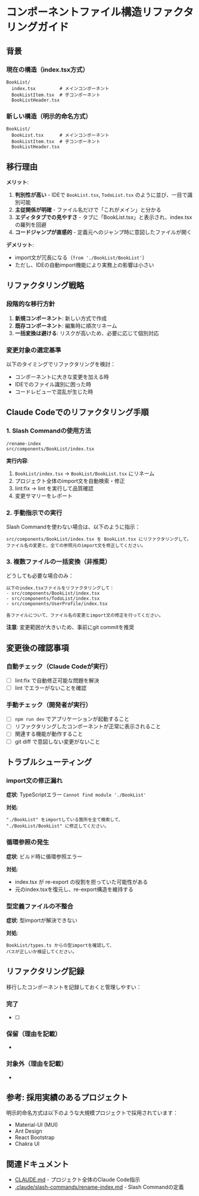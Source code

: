 # コンポーネントファイル構造リファクタリングガイド

## 背景

### 現在の構造（index.tsx方式）
```
BookList/
  index.tsx         # メインコンポーネント
  BookListItem.tsx  # 子コンポーネント
  BookListHeader.tsx
```

### 新しい構造（明示的命名方式）
```
BookList/
  BookList.tsx      # メインコンポーネント
  BookListItem.tsx  # 子コンポーネント
  BookListHeader.tsx
```

## 移行理由

**メリット**:
1. **判別性が高い** - IDEで `BookList.tsx`, `TodoList.tsx` のように並び、一目で識別可能
2. **主従関係が明確** - ファイル名だけで「これがメイン」と分かる
3. **エディタタブでの見やすさ** - タブに「BookList.tsx」と表示され、index.tsxの羅列を回避
4. **コードジャンプが直感的** - 定義元へのジャンプ時に意図したファイルが開く

**デメリット**:
- import文が冗長になる（`from './BookList/BookList'`）
- ただし、IDEの自動import機能により実務上の影響は小さい

## リファクタリング戦略

### 段階的な移行方針

1. **新規コンポーネント**: 新しい方式で作成
2. **既存コンポーネント**: 編集時に順次リネーム
3. **一括変換は避ける**: リスクが高いため、必要に応じて個別対応

### 変更対象の選定基準

以下のタイミングでリファクタリングを検討：
- コンポーネントに大きな変更を加える時
- IDEでのファイル識別に困った時
- コードレビューで混乱が生じた時

## Claude Codeでのリファクタリング手順

### 1. Slash Commandの使用方法

```
/rename-index
src/components/BookList/index.tsx
```

**実行内容**:
1. `BookList/index.tsx` → `BookList/BookList.tsx` にリネーム
2. プロジェクト全体のimport文を自動検索・修正
3. lint:fix → lint を実行して品質確認
4. 変更サマリーをレポート

### 2. 手動指示での実行

Slash Commandを使わない場合は、以下のように指示：

```
src/components/BookList/index.tsx を BookList.tsx にリファクタリングして。
ファイル名の変更と、全ての参照元のimport文を修正してください。
```

### 3. 複数ファイルの一括変換（非推奨）

どうしても必要な場合のみ：

```
以下のindex.tsxファイルをリファクタリングして：
- src/components/BookList/index.tsx
- src/components/TodoList/index.tsx
- src/components/UserProfile/index.tsx

各ファイルについて、ファイル名の変更とimport文の修正を行ってください。
```

**注意**: 変更範囲が大きいため、事前にgit commitを推奨

## 変更後の確認事項

### 自動チェック（Claude Codeが実行）
- [ ] lint:fix で自動修正可能な問題を解決
- [ ] lint でエラーがないことを確認

### 手動チェック（開発者が実行）
- [ ] `npm run dev` でアプリケーションが起動すること
- [ ] リファクタリングしたコンポーネントが正常に表示されること
- [ ] 関連する機能が動作すること
- [ ] git diff で意図しない変更がないこと

## トラブルシューティング

### import文の修正漏れ

**症状**: TypeScriptエラー `Cannot find module './BookList'`

**対処**:
```
"./BookList" をimportしている箇所を全て検索して、
"./BookList/BookList" に修正してください。
```

### 循環参照の発生

**症状**: ビルド時に循環参照エラー

**対処**:
- index.tsx が re-export の役割を担っていた可能性がある
- 元のindex.tsxを復元し、re-export構造を維持する

### 型定義ファイルの不整合

**症状**: 型importが解決できない

**対処**:
```
BookList/types.ts からの型importを確認して、
パスが正しいか検証してください。
```

## リファクタリング記録

移行したコンポーネントを記録しておくと管理しやすい：

### 完了
- [ ]

### 保留（理由を記載）
-

### 対象外（理由を記載）
-

## 参考: 採用実績のあるプロジェクト

明示的命名方式は以下のような大規模プロジェクトで採用されています：
- Material-UI (MUI)
- Ant Design
- React Bootstrap
- Chakra UI

## 関連ドキュメント

- [CLAUDE.md](./CLAUDE.md) - プロジェクト全体のClaude Code指示
- [.claude/slash-commands/rename-index.md](./.claude/slash-commands/rename-index.md) - Slash Commandの定義
